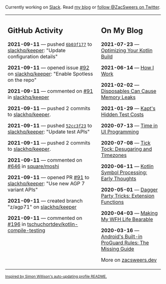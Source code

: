 Currently working on [Slack](https://slack.com/). Read [my blog](https://zacsweers.dev/) or [follow @ZacSweers on Twitter](https://twitter.com/ZacSweers).

<table><tr><td valign="top" width="60%">

## GitHub Activity
<!-- githubActivity starts -->
**2021-09-11** — pushed [`6b03f177`](https://github.com/slackhq/keeper/commit/6b03f17738d7736bb7bd536dd5ac6fe2add0c3bb) to [slackhq/keeper](https://api.github.com/repos/slackhq/keeper): "Update configuration details"

**2021-09-11** — opened issue [#92](https://api.github.com/repos/slackhq/keeper/issues/92) on [slackhq/keeper](https://api.github.com/repos/slackhq/keeper): "Enable Spotless on the repo"

**2021-09-11** — commented on [#91](https://github.com/slackhq/keeper/pull/91#issuecomment-917505739) in [slackhq/keeper](https://api.github.com/repos/slackhq/keeper)

**2021-09-11** — pushed 2 commits to [slackhq/keeper](https://api.github.com/repos/slackhq/keeper).

**2021-09-11** — pushed [`52cc3f23`](https://github.com/slackhq/keeper/commit/52cc3f234b6c1780e43b013fb4f3fe7ae847b4bc) to [slackhq/keeper](https://api.github.com/repos/slackhq/keeper): "Update test APIs"

**2021-09-11** — pushed 2 commits to [slackhq/keeper](https://api.github.com/repos/slackhq/keeper).

**2021-09-11** — commented on [#646](https://github.com/square/moshi/issues/646#issuecomment-917486646) in [square/moshi](https://api.github.com/repos/square/moshi)

**2021-09-11** — opened PR [#91](https://api.github.com/repos/slackhq/keeper/pulls/91) to [slackhq/keeper](https://api.github.com/repos/slackhq/keeper): "Use new AGP 7 variant APIs"

**2021-09-11** — created branch "z/agp71" on [slackhq/keeper](https://api.github.com/repos/slackhq/keeper)

**2021-09-11** — commented on [#196](https://github.com/tschuchortdev/kotlin-compile-testing/issues/196#issuecomment-917479907) in [tschuchortdev/kotlin-compile-testing](https://api.github.com/repos/tschuchortdev/kotlin-compile-testing)
<!-- githubActivity ends -->
</td><td valign="top" width="40%">

## On My Blog
<!-- blog starts -->
**2021-07-23** — [Optimizing Your Kotlin Build](https://www.zacsweers.dev/optimizing-your-kotlin-build/)

**2021-06-14** — [How I Work](https://www.zacsweers.dev/how-i-work/)

**2021-02-02** — [Disposables Can Cause Memory Leaks](https://www.zacsweers.dev/disposables-can-cause-memory-leaks/)

**2021-01-29** — [Kapt's Hidden Test Costs](https://www.zacsweers.dev/kapts-hidden-test-costs/)

**2020-07-13** — [Time in UI Programming](https://www.zacsweers.dev/time-in-ui/)

**2020-07-08** — [Tick Tock: Desugaring and Timezones](https://www.zacsweers.dev/ticktock-desugaring-timezones/)

**2020-06-11** — [Kotlin Symbol Processing: Early Thoughts](https://www.zacsweers.dev/kotlin-symbol-processor-early-thoughts/)

**2020-05-01** — [Dagger Party Tricks: Extension Functions](https://www.zacsweers.dev/dagger-party-tricks-extension-functions/)

**2020-04-03** — [Making My WFH Life Bearable](https://www.zacsweers.dev/making-wfh-life-bearable/)

**2020-03-16** — [Android's Built-in ProGuard Rules: The Missing Guide](https://www.zacsweers.dev/android-proguard-rules/)
<!-- blog ends -->
More on [zacsweers.dev](https://zacsweers.dev/)
</td></tr></table>

<sub><a href="https://simonwillison.net/2020/Jul/10/self-updating-profile-readme/">Inspired by Simon Willison's auto-updating profile README.</a></sub>